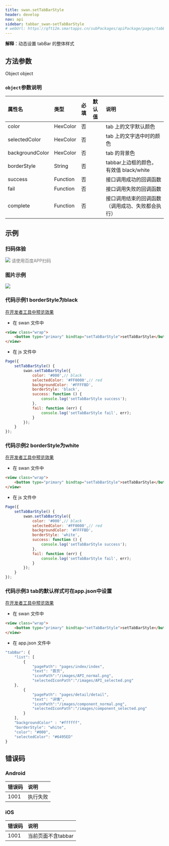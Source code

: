 ```yaml
---
title: swan.setTabBarStyle
header: develop
nav: api
sidebar: tabbar_swan-setTabBarStyle
# webUrl: https://qft12m.smartapps.cn/subPackages/apiPackage/pages/tabBar/tabBar
---
```


 
**解释**：动态设置 tabBar 的整体样式
 
## 方法参数 

Object object

###  `object`参数说明 

|属性名 |类型  |必填 | 默认值 |说明|
|:---- |:---- |:---- |:----|:----|
|color |HexColor | 否| |tab 上的文字默认颜色|
|selectedColor |HexColor | 否| |tab 上的文字选中时的颜色|
|backgroundColor |HexColor | 否| | tab 的背景色|
|borderStyle |String |否 | | tabbar上边框的颜色， 有效值 black/white|
|success| Function | 否 | |  接口调用成功的回调函数|
|fail   | Function  | 否 | |接口调用失败的回调函数|
|complete  |  Function  |  否| |接口调用结束的回调函数（调用成功、失败都会执行）|
## 示例

 
### 扫码体验

<div class='scan-code-container'>
    <img src="https://b.bdstatic.com/miniapp/assets/images/doc_demo/pages_tabBar.png" class="demo-qrcode-image" />
    <font color=#777 12px>请使用百度APP扫码</font>
</div>

 
###  图片示例  
<div class="m-doc-custom-examples">
    <div class="m-doc-custom-examples-correct">
        <img src="https://b.bdstatic.com/miniapp/image/settabbarstyle.gif">
    </div>
    <div class="m-doc-custom-examples-correct">
        <img src=" ">
    </div>
    <div class="m-doc-custom-examples-correct">
        <img src=" ">
    </div>     
</div>

###  代码示例1 borderStyle为black  

<a href="swanide://fragment/44d27e9d57b8848544201181fe547cb01574137906215" title="在开发者工具中预览效果" target="_self">在开发者工具中预览效果</a>

* 在 swan 文件中

```html
<view class="wrap">
    <button type="primary" bindtap="setTabBarStyle">setTabBarStyle</button>
</view>
```

* 在 js 文件中

```js
Page({
    setTabBarStyle() {
        swan.setTabBarStyle({
            color: '#000',// black
            selectedColor: '#FF0000',// red
            backgroundColor: '#FFFFBD',
            borderStyle: 'black',
            success: function () {
                console.log('setTabBarStyle success');
            },
            fail: function (err) {
                console.log('setTabBarStyle fail', err);
            }
        });
    }
});
```

###  代码示例2 borderStyle为white  

<a href="swanide://fragment/ee7e3b2a98030b55a1ffeffab686c1af1575222167942" title="在开发者工具中预览效果" target="_self">在开发者工具中预览效果</a>

* 在 swan 文件中

```html
<view class="wrap">
    <button type="primary" bindtap="setTabBarStyle">setTabBarStyle</button>
</view>
```

* 在 js 文件中

```js
Page({
    setTabBarStyle() {
        swan.setTabBarStyle({
            color: '#000',// black
            selectedColor: '#FF0000',// red
            backgroundColor: '#FFFFBD',
            borderStyle: 'white',
            success: function () {
                console.log('setTabBarStyle success');
            },
            fail: function (err) {
                console.log('setTabBarStyle fail', err);
            }
        });
    }
});
```

###  代码示例3 tab的默认样式可在app.json中设置 

<a href="swanide://fragment/83b4592e80ddef1a73baa0ed7b7ab67a1575222614596" title="在开发者工具中预览效果" target="_self">在开发者工具中预览效果</a>

* 在 swan 文件中

```html
<view class="wrap">
    <button type="primary" bindtap="setTabBarStyle">setTabBarStyle</button>
</view>
```

* 在 app.json 文件中

```js
"tabBar": {
    "list": [
        {
            "pagePath": "pages/index/index",
            "text": "首页",
            "iconPath":"/images/API_normal.png",
            "selectedIconPath":"/images/API_selected.png"
    },
        {
            "pagePath": "pages/detail/detail",
            "text": "详情",
            "iconPath":"/images/component_normal.png",
            "selectedIconPath":"/images/component_selected.png"
        }
    ],
    "backgroundColor" : "#ffffff",
    "borderStyle": "white",
    "color": "#000",
    "selectedColor": "#6495ED"
}
```


##  错误码

###  Android

|错误码|说明|
|:--|:--|
|1001|执行失败   |

###  iOS

|错误码|说明|
|:--|:--|
|1001|当前页面不含tabbar  |
